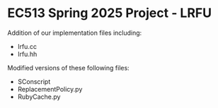 # EC513 Spring 2025 Project - LRFU

Addition of our implementation files including:
- lrfu.cc
- lrfu.hh

Modified versions of these following files:
- SConscript
- ReplacementPolicy.py
- RubyCache.py
